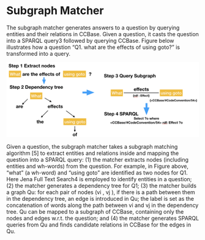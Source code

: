 # Subgraph Matcher
The subgraph matcher generates answers to a question by querying entities and their relations in CCBase. Given a question, it casts the question into a SPARQL query3 followed by querying CCBase. Figure below illustrates how a question “Q1. what are the effects of using goto?” is transformed into a query.

![Illustration of Subgraph Matcher](https://github.com/14dtj/CocoQa/blob/master/kbqa_example.png)

Given a question, the subgraph matcher takes a subgraph matching algorithm [5] to extract entities and relations inside and mapping the question into a SPARQL query: (1) the matcher extracts nodes (including entities and wh-words) from the question. For example, in Figure above, “what” (a wh-word) and “using goto” are identified as two nodes for Q1. Here Jena Full Text Search4 is employed to identify entities in a question; (2) the matcher generates a dependency tree for Q1; (3) the matcher builds a graph Qu: for each pair of nodes (vi , vj ), if there is a path between them in the dependency tree, an edge is introduced in Qu; the label is set as the concatenation of words along the path between vi and vj in the dependency tree. Qu can be mapped to a subgraph of CCBase, containing only the nodes and edges w.r.t. the question; and (4) the matcher generates SPARQL queries from Qu and finds candidate relations in CCBase for the edges in Qu.
